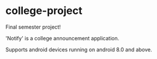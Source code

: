 # college-project
Final semester project!

'Notify' is a college announcement application.

Supports android devices running on android 8.0 and above.
